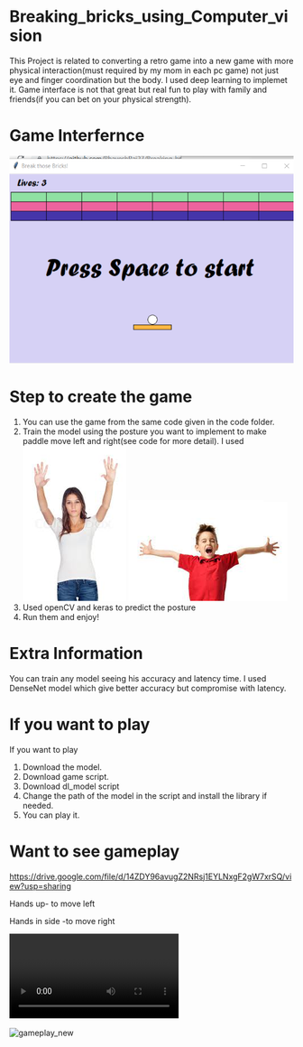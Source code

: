 # Breaking_bricks_using_Computer_vision
This Project is related to converting a retro game into a new game with more physical interaction(must required by my mom in each pc game) not just eye and finger coordination but the body. I used deep learning to implemet it. Game interface is not that great but real fun to play with family and friends(if you can bet on your physical strength).

# Game Interfernce
![](https://github.com/BhaveshRaj27/Breaking_breaks_-using_Computer_vision/blob/main/Data/Screenshot%20(265).png)


# Step to create the game
1. You can use the game from the same code given in the code folder.
2. Train the model using the posture you want to implement to make paddle move left and right(see code for more detail). I used 
![](https://github.com/BhaveshRaj27/Breaking_breaks_-using_Computer_vision/blob/main/Data/download%20(8).jpg)
![](https://github.com/BhaveshRaj27/Breaking_breaks_-using_Computer_vision/blob/main/Data/download%20(1).jpg)
3. Used openCV and keras to predict the posture
4. Run them and enjoy!

# Extra Information
You can train any model seeing his accuracy and latency time. I used DenseNet model which give better accuracy but compromise with latency.

# If you want to play
If you want to play
1. Download the model.
2. Download game script.
3. Download dl_model script
4. Change the path of the model in the script and install the library if needed.
5. You can play it.

# Want to see gameplay
https://drive.google.com/file/d/14ZDY96avugZ2NRsj1EYLNxgF2gW7xrSQ/view?usp=sharing


Hands up- to move left

Hands in side -to move right

![](https://github.com/BhaveshRaj27/Breaking_breaks_-using_Computer_vision/blob/main/Data/gameplay_new.MP4)



![gameplay_new](https://user-images.githubusercontent.com/65007351/148525071-c8154a09-f580-433c-a44a-7a6620c90e97.gif)


